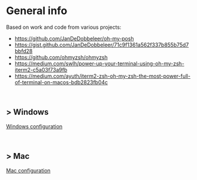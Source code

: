 # General info

Based on work and code from various projects:

* https://github.com/JanDeDobbeleer/oh-my-posh
* https://gist.github.com/JanDeDobbeleer/71c9f1361a562f337b855b75d7bbfd28
* https://github.com/ohmyzsh/ohmyzsh
* https://medium.com/swlh/power-up-your-terminal-using-oh-my-zsh-iterm2-c5a03f73a9fb
* https://medium.com/ayuth/iterm2-zsh-oh-my-zsh-the-most-power-full-of-terminal-on-macos-bdb2823fb04c

<br>

## > Windows

<a href="https://github.com/smyrnakis/DevEnv-configuration/blob/master/Windows/readme.md" target="_blank">Windows configuration</a>

<br>

## > Mac

<a href="https://github.com/smyrnakis/DevEnv-configuration/blob/master/Mac/readme.md" target="_blank">Mac configuration</a>

<br>